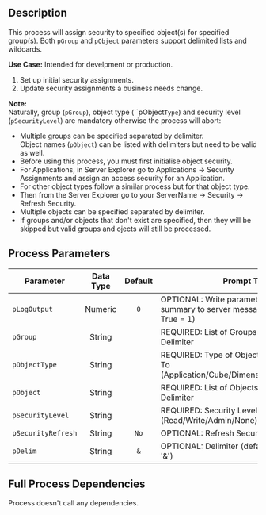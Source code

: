 ## Description
   
 This process will assign security to specified object(s) for specified group(s). Both `pGroup`  and `pObject` parameters support delimited lists and wildcards.  
     
**Use Case:**    Intended for develpment or production.  
 1. Set up initial security assignments.  
 2. Update security assignments a business needs change.  
     
**Note:**     
 Naturally, group (`pGroup`), object type (``pObject`Type`) and security level (`pSecurityLevel`) are mandatory otherwise the process will abort:  
 - Multiple groups can be specified separated by delimiter.  
 Object names (`pObject`) can be listed with delimiters but need to be valid as well.  
 - Before using this process, you must first initialise object security.  
 - For Applications, in Server Explorer go to Applications -> Security Assignments and assign an access security for an Application.  
 - For other object types follow a similar process but for that object type.  
 - Then from the Server Explorer go to your ServerName -> Security -> Refresh Security.  
 - Multiple objects can be specified separated by delimiter.  
 - If groups and/or objects that don't exist are specified, then they will be skipped but valid groups and ojects will still be processed.  
## Process Parameters
  
|Parameter|Data Type|Default|Prompt Text|
  |---|:-:|:-:|---|
  |`pLogOutput`|Numeric|`0`|OPTIONAL: Write parameters and action summary to server message log (Boolean True = 1)|
  |`pGroup`|String||REQUIRED: List of Groups Separated by Delimiter|
  |`pObjectType`|String||REQUIRED: Type of Object to Assign Security To (Application/Cube/Dimension/Process/Chore)|
  |`pObject`|String||REQUIRED: List of Objects Separated by Delimiter|
  |`pSecurityLevel`|String||REQUIRED: Security Level (Read/Write/Admin/None)|
  |`pSecurityRefresh`|String|`No`|OPTIONAL: Refresh Security? (Default = No)|
  |`pDelim`|String|`&`|OPTIONAL: Delimiter (default value if blank = '&')|
  ## Full Process Dependencies
Process doesn't call any dependencies.  
